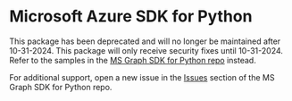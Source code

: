 # Microsoft Azure SDK for Python

This package has been deprecated and will no longer be maintained after 10-31-2024. This package will only receive security fixes until 10-31-2024. Refer to the samples in the [MS Graph SDK for Python repo](https://github.com/microsoftgraph/msgraph-sdk-python) instead.

For additional support, open a new issue in the [Issues](https://github.com/microsoft/my-new-service/tree/main) section of the MS Graph SDK for Python repo.
